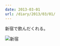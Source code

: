 ```yaml
---
date: 2013-03-01
url: /diary/2013/03/01/
---
```


新宿で飲んだくれる。

![新宿](http://instagram.com/p/WUPlPUSLur/media?size=l "新宿")
